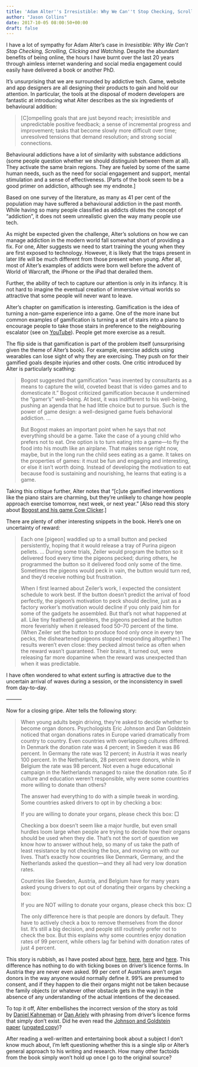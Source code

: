 ```yaml
---
title: 'Adam Alter''s Irresistible: Why We Can''t Stop Checking, Scrolling, Clicking and Watching'
author: "Jason Collins"
date: 2017-10-05 08:00:50+00:00
draft: false
---
```


I have a lot of sympathy for Adam Alter’s case in *Irresistible: Why We Can’t Stop Checking, Scrolling, Clicking and Watching*. Despite the abundant benefits of being online, the hours I have burnt over the last 20 years through aimless internet wandering and social media engagement could easily have delivered a book or another PhD.

It’s unsurprising that we are surrounded by addictive tech. Game, website and app designers are all designing their products to gain and hold our attention. In particular, the tools at the disposal of modern developers are fantastic at introducing what Alter describes as the six ingredients of behavioural addition:

>[C]ompelling goals that are just beyond reach; irresistible and unpredictable positive feedback; a sense of incremental progress and improvement; tasks that become slowly more difficult over time; unresolved tensions that demand resolution; and strong social connections.

Behavioural addictions have a lot of similarity with substance addictions (some people question whether we should distinguish between them at all). They activate the same brain regions. They are fueled by some of the same human needs, such as the need for social engagement and support, mental stimulation and a sense of effectiveness. [Parts of the book seem to be a good primer on addiction, although see my endnote.]

Based on one survey of the literature, as many as 41 per cent of the population may have suffered a behavioural addiction in the past month. While having so many people classified as addicts dilutes the concept of “addiction”, it does not seem unrealistic given the way many people use tech.

As might be expected given the challenge, Alter’s solutions on how we can manage addiction in the modern world fall somewhat short of providing a fix. For one, Alter suggests we need to start training the young when they are first exposed to technology. However, it is likely that the traps present in later life will be much different from those present when young. After all, most of Alter’s examples of addicts were born well before the advent of World of Warcraft, the iPhone or the iPad that derailed them.

Further, the ability of tech to capture our attention is only in its infancy. It is not hard to imagine the eventual creation of immersive virtual worlds so attractive that some people will never want to leave.

Alter’s chapter on gamification is interesting. Gamification is the idea of turning a non-game experience into a game. One of the more inane but common examples of gamification is turning a set of stairs into a piano to encourage people to take those stairs in preference to the neighbouring escalator (see on [YouTube](https://m.youtube.com/watch?v=2lXh2n0aPyw)). People get more exercise as a result.

The flip side is that gamification is part of the problem itself (unsurprising given the theme of Alter’s book). For example, exercise addicts using wearables can lose sight of why they are exercising. They push on for their gamified goals despite injuries and other costs. One critic introduced by Alter is particularly scathing:

>Bogost suggested that gamification “was invented by consultants as a means to capture the wild, coveted beast that is video games and to domesticate it.” Bogost criticized gamification because it undermined the “gamer’s” well-being. At best, it was indifferent to his well-being, pushing an agenda that he had little choice but to pursue. Such is the power of game design: a well-designed game fuels behavioral addiction. ...
>
>But Bogost makes an important point when he says that not everything should be a game. Take the case of a young child who prefers not to eat. One option is to turn eating into a game—to fly the food into his mouth like an airplane. That makes sense right now, maybe, but in the long run the child sees eating as a game. It takes on the properties of games: it must be fun and engaging and interesting, or else it isn’t worth doing. Instead of developing the motivation to eat because food is sustaining and nourishing, he learns that eating is a game.

Taking this critique further, Alter notes that “[c]ute gamified interventions like the piano stairs are charming, but they’re unlikely to change how people approach exercise tomorrow, next week, or next year.” [Also read this story about [Bogost and his game Cow Clicker](http://www.npr.org/2011/11/18/142518949/cow-clicker-founder-if-you-cant-ruin-it-destroy-it).]

There are plenty of other interesting snippets in the book. Here’s one on uncertainty of reward:

>Each one [pigeon] waddled up to a small button and pecked persistently, hoping that it would release a tray of Purina pigeon pellets. ... During some trials, Zeiler would program the button so it delivered food every time the pigeons pecked; during others, he programmed the button so it delivered food only some of the time. Sometimes the pigeons would peck in vain, the button would turn red, and they’d receive nothing but frustration.
>
>When I first learned about Zeiler’s work, I expected the consistent schedule to work best. If the button doesn’t predict the arrival of food perfectly, the pigeon’s motivation to peck should decline, just as a factory worker’s motivation would decline if you only paid him for some of the gadgets he assembled. But that’s not what happened at all. Like tiny feathered gamblers, the pigeons pecked at the button more feverishly when it released food 50–70 percent of the time. (When Zeiler set the button to produce food only once in every ten pecks, the disheartened pigeons stopped responding altogether.) The results weren’t even close: they pecked almost twice as often when the reward wasn’t guaranteed. Their brains, it turned out, were releasing far more dopamine when the reward was unexpected than when it was predictable.

I have often wondered to what extent surfing is attractive due to the uncertain arrival of waves during a session, or the inconsistency in swell from day-to-day.

———

Now for a closing gripe. Alter tells the following story:

>When young adults begin driving, they’re asked to decide whether to become organ donors. Psychologists Eric Johnson and Dan Goldstein noticed that organ donations rates in Europe varied dramatically from country to country. Even countries with overlapping cultures differed. In Denmark the donation rate was 4 percent; in Sweden it was 86 percent. In Germany the rate was 12 percent; in Austria it was nearly 100 percent. In the Netherlands, 28 percent were donors, while in Belgium the rate was 98 percent. Not even a huge educational campaign in the Netherlands managed to raise the donation rate. So if culture and education weren’t responsible, why were some countries more willing to donate than others?
>
>The answer had everything to do with a simple tweak in wording. Some countries asked drivers to opt in by checking a box:
>
>If you are willing to donate your organs, please check this box: □
>
>Checking a box doesn’t seem like a major hurdle, but even small hurdles loom large when people are trying to decide how their organs should be used when they die. That’s not the sort of question we know how to answer without help, so many of us take the path of least resistance by not checking the box, and moving on with our lives. That’s exactly how countries like Denmark, Germany, and the Netherlands asked the question—and they all had very low donation rates.
>
>Countries like Sweden, Austria, and Belgium have for many years asked young drivers to opt out of donating their organs by checking a box:
>
>If you are NOT willing to donate your organs, please check this box: □
>
>The only difference here is that people are donors by default. They have to actively check a box to remove themselves from the donor list. It’s still a big decision, and people still routinely prefer not to check the box. But this explains why some countries enjoy donation rates of 99 percent, while others lag far behind with donation rates of just 4 percent.

This story is rubbish, as I have posted about [here](https://www.jasoncollins.blog/charts-that-dont-seem-quite-right-organ-donation-edition/), [here](https://www.jasoncollins.blog/bad-nudges-organ-donation-edition/), [here](https://www.jasoncollins.blog/re-reading-kahnemans-thinking-fast-and-slow/) and [here](https://www.jasoncollins.blog/does-presuming-you-can-take-a-persons-organs-save-lives/). This difference has nothing to do with ticking boxes on driver’s licence forms. In Austria they are never even asked. 99 per cent of Austrians aren’t organ donors in the way anyone would normally define it. 99% are presumed to consent, and if they happen to die their organs might not be taken because the family objects (or whatever other obstacle gets in the way) in the absence of any understanding of the actual intentions of the deceased.

To top it off, Alter embellishes the incorrect version of the story as told by [Daniel Kahneman](https://www.jasoncollins.blog/re-reading-kahnemans-thinking-fast-and-slow/) or [Dan Ariely](https://www.jasoncollins.blog/charts-that-dont-seem-quite-right-organ-donation-edition/) with phrasing from driver’s licence forms that simply don’t exist. Did he even read the [Johnson and Goldstein paper](http://science.sciencemag.org/content/302/5649/1338) ([ungated copy](http://www.dangoldstein.com/papers/DefaultsScience.pdf))?

After reading a well-written and entertaining book about a subject I don’t know much about, I’m left questioning whether this is a single slip or Alter’s general approach to his writing and research. How many other factoids from the book simply won’t hold up once I go to the original source?
